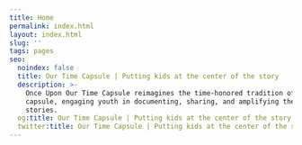 ```yaml
---
title: Home
permalink: index.html
layout: index.html
slug: ''
tags: pages
seo:
  noindex: false
  title: Our Time Capsule | Putting kids at the center of the story
  description: >-
    Once Upon Our Time Capsule reimagines the time-honored tradition of the time
    capsule, engaging youth in documenting, sharing, and amplifying their
    stories.
  og:title: Our Time Capsule | Putting kids at the center of the story
  twitter:title: Our Time Capsule | Putting kids at the center of the story
---
```



